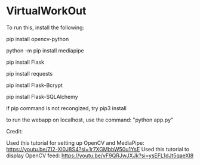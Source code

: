 # VirtualWorkOut

To run this, install the following:

pip install opencv-python

python -m pip install mediapipe 

pip install Flask

pip install requests

pip install Flask-Bcrypt

pip install Flask-SQLAlchemy


if pip command is not recongized, try pip3 install 

to run the webapp on localhost, use the command: "python app.py"

Credit:

Used this tutorial for setting up OpenCV and MediaPipe: https://youtu.be/ZI2-Xl0J8S4?si=1r7XGMbbW50u1YsE
Used this tutorial to display OpenCV feed: https://youtu.be/vF9QRJwJXJk?si=ysEFL1dJt5qaeXl8